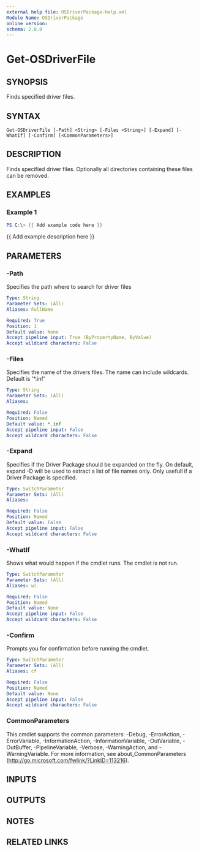 ```yaml
---
external help file: OSDriverPackage-help.xml
Module Name: OSDriverPackage
online version:
schema: 2.0.0
---
```


# Get-OSDriverFile

## SYNOPSIS
Finds specified driver files.

## SYNTAX

```
Get-OSDriverFile [-Path] <String> [-Files <String>] [-Expand] [-WhatIf] [-Confirm] [<CommonParameters>]
```

## DESCRIPTION
Finds specified driver files.
Optionally all directories containing these files can be removed.

## EXAMPLES

### Example 1
```powershell
PS C:\> {{ Add example code here }}
```

{{ Add example description here }}

## PARAMETERS

### -Path
Specifies the path where to search for driver files

```yaml
Type: String
Parameter Sets: (All)
Aliases: FullName

Required: True
Position: 1
Default value: None
Accept pipeline input: True (ByPropertyName, ByValue)
Accept wildcard characters: False
```

### -Files
Specifies the name of the drivers files.
The name can include wildcards.
Default is '*.inf'

```yaml
Type: String
Parameter Sets: (All)
Aliases:

Required: False
Position: Named
Default value: *.inf
Accept pipeline input: False
Accept wildcard characters: False
```

### -Expand
Specifies if the Driver Package should be expanded on the fly.
On default, expand -D will be used to extract a list of file names only.
Only usefull if a Driver Package is specified.

```yaml
Type: SwitchParameter
Parameter Sets: (All)
Aliases:

Required: False
Position: Named
Default value: False
Accept pipeline input: False
Accept wildcard characters: False
```

### -WhatIf
Shows what would happen if the cmdlet runs.
The cmdlet is not run.

```yaml
Type: SwitchParameter
Parameter Sets: (All)
Aliases: wi

Required: False
Position: Named
Default value: None
Accept pipeline input: False
Accept wildcard characters: False
```

### -Confirm
Prompts you for confirmation before running the cmdlet.

```yaml
Type: SwitchParameter
Parameter Sets: (All)
Aliases: cf

Required: False
Position: Named
Default value: None
Accept pipeline input: False
Accept wildcard characters: False
```

### CommonParameters
This cmdlet supports the common parameters: -Debug, -ErrorAction, -ErrorVariable, -InformationAction, -InformationVariable, -OutVariable, -OutBuffer, -PipelineVariable, -Verbose, -WarningAction, and -WarningVariable.
For more information, see about_CommonParameters (http://go.microsoft.com/fwlink/?LinkID=113216).

## INPUTS

## OUTPUTS

## NOTES

## RELATED LINKS
